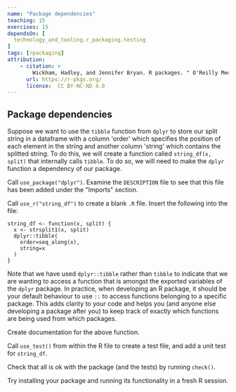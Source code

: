 ```yaml
---
name: "Package dependencies"
teaching: 15
exercises: 15
dependsOn: [
  technology_and_tooling.r_packaging.testing
]
tags: [rpackaging]
attribution:
    - citation: >
        Wickham, Hadley, and Jennifer Bryan. R packages. " O'Reilly Media, Inc.", 2023.
      url: https://r-pkgs.org/
      license:  CC BY-NC-ND 4.0
---
```


## Package dependencies

Suppose we want to use the `tibble` function from `dplyr` to store our split string in a dataframe with a column 'order' which specifies the position of each element in the string and another column 'string' which contains the splitted string. To do this, we will create a function called  `string_df(x, split)` that internally calls `tibble`. To do so, we will need to make the `dplyr` function a dependency of our package.

Call `use_package("dplyr")`. Examine the `DESCRIPTION` file to see that this file has been added under the "Imports" section.

Call `use_r("string_df")` to create a blank `.R` file. Insert the following into the file:

```
string_df <- function(x, split) {
  x <- strsplit1(x, split)
  dplyr::tibble(
    order=seq_along(x),
    string=x
  )
}
```

Note that we have used `dplyr::tibble` rather than `tibble` to indicate that we are wanting to access a function that is amongst the exported variables of the `dplyr` package. In practice, when developing an R package, it should be your default behaviour to use `::` to access functions belonging to a specific package. This adds clarity to your code and helps you (and anyone else developing a package after you) to keep track of exactly which functions are being used from which packages.

Create documentation for the above function.

Call `use_test()` from within the R file to create a test file, and add a unit test for `string_df`.

Check that all is ok with the package (and the tests) by running `check()`.

Try installing your package and running its functionality in a fresh R session.
